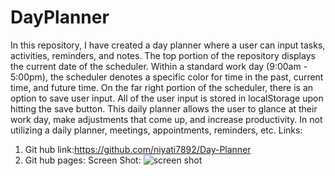 # DayPlanner
In this repository, I have created a day planner where a user can input tasks, activities, reminders, and notes. 
The top portion of the repository displays the current date of the scheduler. 
Within a standard work day (9:00am - 5:00pm), the scheduler denotes a specific color for time in the past, current time, and future time. On the far right portion of the scheduler, there is an option to save user input. 
All of the user input is stored in localStorage upon hitting the save button.
This daily planner allows the user to glance at their work day, make adjustments that come up, and increase productivity. In not utilizing a daily planner, meetings, appointments, reminders, etc. 
Links:
1. Git hub link:https://github.com/niyati7892/Day-Planner
2. Git hub pages:
Screen Shot:
![screen shot](./images/image.png)
